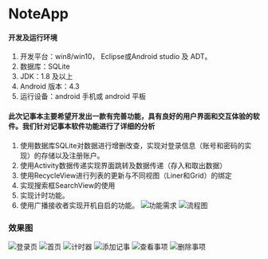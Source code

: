 # NoteApp


#### 开发及运行环境
1. 开发平台：win8/win10， Eclipse或Android studio 及 ADT。
2. 数据库：SQLite
3. JDK：1.8 及以上
4. Android 版本：4.3
5. 运行设备：android 手机或 android 平板
 #### 此次记事本主要希望开发出一款有完善功能，具有良好的用户界面和交互体验的软件。我们针对记事本软件功能进行了详细的分析
1. 使用数据库SQLite对数据进行增删改查，实现对登录信息（账号和密码的实现）的存储以及注册账户。
2.  使用Activity数据传递实现界面跳转及数据传递（存入和取出数据）
3. 使用RecycleView进行列表的更新与不同视图（Liner和Grid）的绑定
4. 实现搜索框SearchView的使用
5. 实现计时功能。
6. 使用广播接收者实现开机自启的功能。
   ![功能需求](https://pic.imgdb.cn/item/64cb29be1ddac507cc1aad11.jpg)
   ![流程图](https://pic.imgdb.cn/item/64cb2ac71ddac507cc1d8197.jpg)
### 效果图
![登录页](https://pic.imgdb.cn/item/64cb2beb1ddac507cc20642f.jpg)
![首页](https://pic.imgdb.cn/item/64cb2b991ddac507cc1f9355.jpg)
![计时器](https://pic.imgdb.cn/item/64cb2bb51ddac507cc1fd4b5.jpg)
![添加记事](https://pic.imgdb.cn/item/64cb2c061ddac507cc20ac31.jpg)
![查看事项](https://pic.imgdb.cn/item/64cb2c821ddac507cc21d8a7.jpg)
![删除事项](https://pic.imgdb.cn/item/64cb2c9b1ddac507cc220f0c.jpg)

